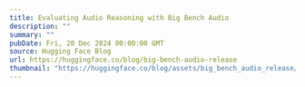 ```yaml
---
title: Evaluating Audio Reasoning with Big Bench Audio
description: ""
summary: ""
pubDate: Fri, 20 Dec 2024 00:00:00 GMT
source: Hugging Face Blog
url: https://huggingface.co/blog/big-bench-audio-release
thumbnail: "https://huggingface.co/blog/assets/big_bench_audio_release/big-bench-audio-thumbnail.png"
---
```


